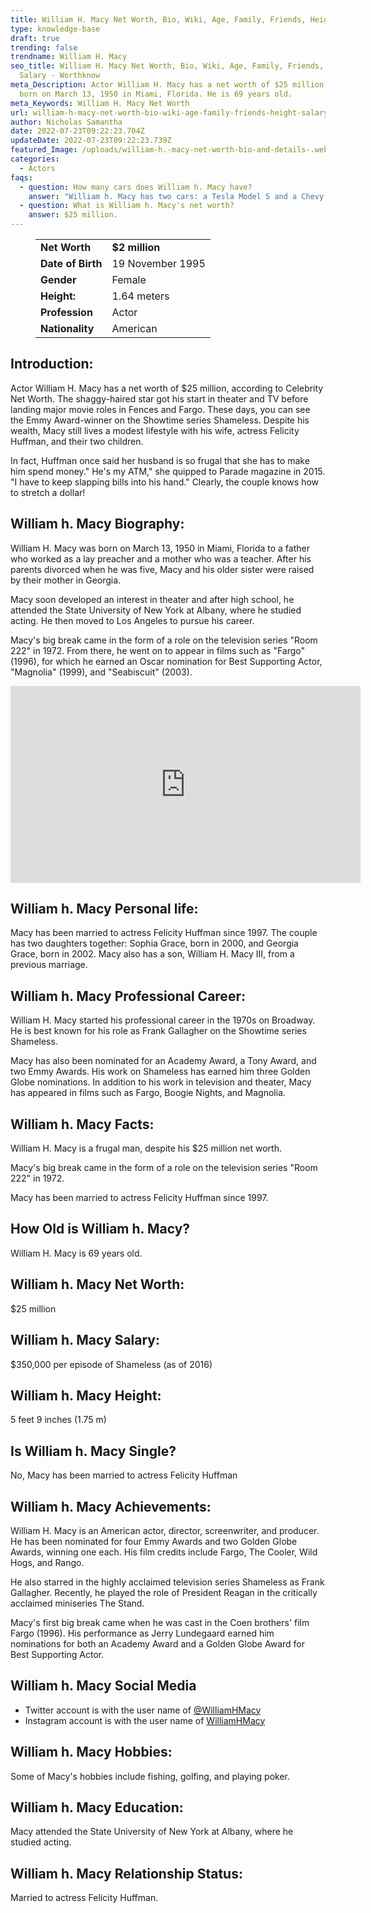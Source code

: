 ```yaml
---
title: William H. Macy Net Worth, Bio, Wiki, Age, Family, Friends, Height & Salary
type: knowledge-base
draft: true
trending: false
trendname: William H. Macy
seo_title: William H. Macy Net Worth, Bio, Wiki, Age, Family, Friends, Height &
  Salary - Worthknow
meta_Description: Actor William H. Macy has a net worth of $25 million. He was
  born on March 13, 1950 in Miami, Florida. He is 69 years old.
meta_Keywords: William H. Macy Net Worth
url: william-h-macy-net-worth-bio-wiki-age-family-friends-height-salary
author: Nicholas Samantha
date: 2022-07-23T09:22:23.704Z
updateDate: 2022-07-23T09:22:23.739Z
featured_Image: /uploads/william-h.-macy-net-worth-bio-and-details-.webp
categories:
  - Actors
faqs:
  - question: How many cars does William h. Macy have?
    answer: "William h. Macy has two cars: a Tesla Model S and a Chevy Volt."
  - question: What is William h. Macy's net worth?
    answer: $25 million.
---
```

<figure class="wp-block-table is-style-stripes">
  <table>
    <tbody>
      <tr>
        <td>
          <strong>Net Worth</strong>
        </td>
        <td>
          <strong>$2 million</strong>
        </td>
      </tr>
      <tr>
        <td>
          <strong>Date of Birth</strong>
        </td>
        <td>19 November 1995</td>
      </tr>
      <tr>
        <td>
          <strong>Gender</strong>
        </td>
        <td>Female</td>
      </tr>
      <tr>
        <td>
          <strong>Height:</strong>
        </td>
        <td>1.64 meters</td>
      </tr>
      <tr>
        <td>
          <strong>Profession</strong>
        </td>
        <td>Actor</td>
      </tr>
      <tr>
        <td>
          <strong>Nationality</strong>
        </td>
        <td>American</td>
      </tr>
    </tbody>
  </table>
</figure>

## **Introduction:**

Actor William H. Macy has a net worth of $25 million, according to Celebrity Net Worth. The shaggy-haired star got his start in theater and TV before landing major movie roles in Fences and Fargo. These days, you can see the Emmy Award-winner on the Showtime series Shameless. Despite his wealth, Macy still lives a modest lifestyle with his wife, actress Felicity Huffman, and their two children.

In fact, Huffman once said her husband is so frugal that she has to make him spend money." He's my ATM," she quipped to Parade magazine in 2015. "I have to keep slapping bills into his hand." Clearly, the couple knows how to stretch a dollar!

## **William h. Macy Biography:**

William H. Macy was born on March 13, 1950 in Miami, Florida to a father who worked as a lay preacher and a mother who was a teacher. After his parents divorced when he was five, Macy and his older sister were raised by their mother in Georgia.

Macy soon developed an interest in theater and after high school, he attended the State University of New York at Albany, where he studied acting. He then moved to Los Angeles to pursue his career.

Macy's big break came in the form of a role on the television series "Room 222" in 1972. From there, he went on to appear in films such as "Fargo" (1996), for which he earned an Oscar nomination for Best Supporting Actor, "Magnolia" (1999), and "Seabiscuit" (2003).

<iframe width="560" height="315" src="https://www.youtube.com/embed/GWZQrZ65DsM" title="YouTube video player" frameborder="0" allow="accelerometer; autoplay; clipboard-write; encrypted-media; gyroscope; picture-in-picture" allowfullscreen></iframe>

## **William h. Macy Personal life:**

Macy has been married to actress Felicity Huffman since 1997. The couple has two daughters together: Sophia Grace, born in 2000, and Georgia Grace, born in 2002. Macy also has a son, William H. Macy III, from a previous marriage.

## **William h. Macy Professional Career:**

William H. Macy started his professional career in the 1970s on Broadway. He is best known for his role as Frank Gallagher on the Showtime series Shameless.

Macy has also been nominated for an Academy Award, a Tony Award, and two Emmy Awards. His work on Shameless has earned him three Golden Globe nominations. In addition to his work in television and theater, Macy has appeared in films such as Fargo, Boogie Nights, and Magnolia.

## **William h. Macy Facts:**

William H. Macy is a frugal man, despite his $25 million net worth.

Macy's big break came in the form of a role on the television series "Room 222" in 1972.

Macy has been married to actress Felicity Huffman since 1997.

## **How Old is William h. Macy?**

William H. Macy is 69 years old.

## **William h. Macy Net Worth:**

$25 million

## **William h. Macy Salary:**

$350,000 per episode of Shameless (as of 2016)

## **William h. Macy Height:**

5 feet 9 inches (1.75 m)

## **Is William h. Macy Single?** 

No, Macy has been married to actress Felicity Huffman

## **William h. Macy Achievements:**

William H. Macy is an American actor, director, screenwriter, and producer. He has been nominated for four Emmy Awards and two Golden Globe Awards, winning one each. His film credits include Fargo, The Cooler, Wild Hogs, and Rango.

He also starred in the highly acclaimed television series Shameless as Frank Gallagher. Recently, he played the role of President Reagan in the critically acclaimed miniseries The Stand. 

Macy's first big break came when he was cast in the Coen brothers' film Fargo (1996). His performance as Jerry Lundegaard earned him nominations for both an Academy Award and a Golden Globe Award for Best Supporting Actor. 

## **William h. Macy Social Media**

* Twitter account is with the user name of <a href="https://twitter.com/williamhmacy" target="_blank" rel="nofollow"   rel="noopener">@WilliamHMacy</a>
* Instagram account is with the user name of <a href="https://www.instagram.com/williamhmacy/" target="_blank" rel="nofollow"   rel="noopener">WilliamHMacy</a>

## **William h. Macy Hobbies:**

Some of Macy's hobbies include fishing, golfing, and playing poker.

## **William h. Macy Education:**

Macy attended the State University of New York at Albany, where he studied acting.

## **William h. Macy Relationship Status:**

Married to actress Felicity Huffman.